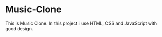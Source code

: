 # Music-Clone
This is Music Clone. In this project i use HTML, CSS and JavaScript with good design.
